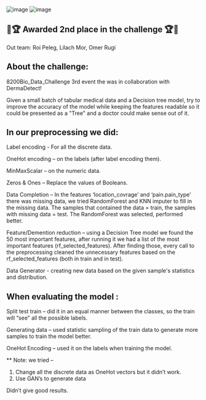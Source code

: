 ![image](https://user-images.githubusercontent.com/57361655/138691692-3c6b162b-19c0-475a-ab1a-3dd031459426.png)
![image](https://user-images.githubusercontent.com/57361655/138691958-15a944da-c5fa-491a-8fba-2d8195c957d6.png)

## 🥈🏆 Awarded 2nd place in the challenge 🏆🥈

Out team: Roi Peleg, Lilach Mor, Omer Rugi

## About the challenge: 
 8200Bio_Data_Challenge 3rd event the was in collaboration with DermaDetect!

Given a small batch of tabular medical data and a Decision tree model, try to improve the accuracy of the model while keeping the features readable so it could be presented as a "Tree" and a doctor could make sense out of it.

## In our preprocessing we did:

Label encoding - For all the discrete data.

OneHot encoding – on the labels (after label encoding them).

MinMaxScalar – on the numeric data.

Zeros & Ones – Replace the values of Booleans.

Data Completion – In the features ‘location_covrage’ and ‘pain.pain_type’ there was missing data, we tried RandomForest and KNN imputer to fill in the missing data. The samples that contained the data = train, the samples with missing data = test. The RandomForest was selected, performed better.

Feature/Demention reduction – using a Decision Tree model we found the 50 most important features, after running it we had a list of the most important features (rf_selected_features). After finding those, every call to the preprocessing cleaned the unnecessary features based on the rf_selected_features (both in train and in test).

Data Generator - creating new data based on the given sample's statistics and distribution.

## When evaluating the model : 
Split test train – did it in an equal manner between the classes, so the train will “see” all the possible labels.   

Generating data – used statistic sampling of the train data to generate more samples to train the model better.

OneHot Encoding – used it on the labels when training the model.

** Note: we tried – 
1.	Change all the discrete data as OneHot vectors but it didn’t work.
2.	Use GAN’s to generate data

Didn’t give good results.
